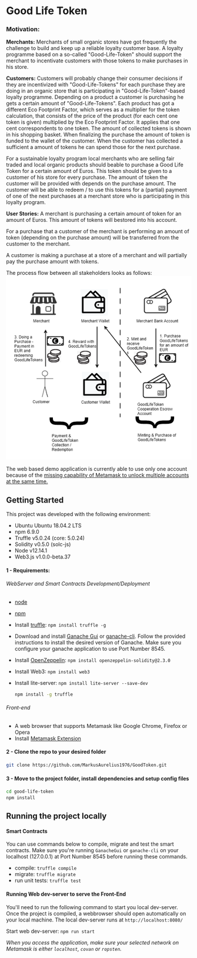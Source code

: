 # Good Life Token

### Motivation:

**Merchants:**
Merchants of small organic stores have got frequently the challenge to build and keep up a reliable loyalty customer base. A loyalty programme based on a so-called "Good-Life-Token" should support the merchant to incentivate customers with those tokens to make purchases in his store. 

**Customers:**
Customers will probably change their consumer decisions if they are incentivized with "Good-Life-Tokens" for each purchase they are doing in an organic store that is participating in "Good-Life-Token"-based loyalty programme. Depending on a product a customer is purchasing he gets a certain amount of "Good-Life-Tokens". Each product has got a different Eco Footprint Factor, which serves as a multiplier for the token calculation, that consists of the price of the product (for each cent one token is given) multiplied by the Eco Footprint Factor. It applies that one cent correspondents to one token. The amount of collected tokens is shown in his shopping basket. When finalizing the purchase the amount of token is funded to the wallet of the customer.
When the customer has collected a sufficient a amount of tokens he can spend those for the next purchase. 

For a sustainable loyalty program local merchants who are selling fair traded and local organic products should beable to purchase a Good Life Token for a certain amount of Euros. This token should be given to a customer of his store for every purchase. The amount of token the customer will be provided with depends on the purchase amount. The customer will be able to redeem / to use this tokens for a (partial) payment of one of the next purchases at a merchant store who is participating in this loyalty program.  

**User Stories:**
A merchant is purchasing a certain amount of token for an amount of Euros. This amount of tokens will bestored into his account.

For a purchase that a customer of the merchant is performing an amount of token (depending on the purchase amount) will be transferred from the customer to the merchant.

A customer is making a purchase at a store of a merchant and will partially pay the purchase amount with tokens.

The process flow between all stakeholders looks as follows:
![Alt text](/src/images/GoodLifeToken_Flow_Chart.png?raw=true "Process Flow Chart")

The web based demo application is currently able to use only one account because of the [missing capability of Metamask to unlock multiple accounts at the same time.](https://medium.com/metamask/metamask-permissions-system-delay-retrospective-9c49d01039d6)

## Getting Started

This project was developed with the following environment:

- Ubuntu Ubuntu 18.04.2 LTS
- npm 6.9.0
- Truffle v5.0.24 (core: 5.0.24)
- Solidity v0.5.0 (solc-js)
- Node v12.14.1
- Web3.js v1.0.0-beta.37


#### 1 - Requirements:

###### WebServer and Smart Contracts Development/Deployment

- [node](https://nodejs.org)
- [npm](https://www.npmjs.com/)
- Install [truffle](https://www.trufflesuite.com/truffle): `npm install truffle -g`
- Download and install [Ganache Gui](https://www.trufflesuite.com/ganache) or [ganache-cli](https://www.npmjs.com/package/ganache-cli). Follow the provided instructions to install the desired version of Ganache. Make sure you configure your ganache application to use Port Number 8545.
- Install [OpenZeppelin](https://openzeppelin.com/contracts/): `npm install openzeppelin-solidity@2.3.0`
- Install Web3:  `npm install web3`
- Install lite-server: `npm install lite-server --save-dev`


  ```.sh
  npm install -g truffle
  ```

###### Front-end

- A web browser that supports Metamask like Google Chrome, Firefox or Opera
- Install [Metamask Extension](https://metamask.io/)

#### 2 - Clone the repo to your desired folder

```.sh
git clone https://github.com/MarkusAurelius1976/GoodToken.git 
```

#### 3 - Move to the project folder, install dependencies and setup config files

```.sh
cd good-life-token 
npm install
```

## Running the project locally

#### Smart Contracts

You can use commands below to compile, migrate and test the smart contracts. Make sure you're running `GanacheGui` or `ganache-cli` on your localhost (127.0.0.1) at Port Number 8545 before running these commands.

- compile: `truffle compile`
- migrate: `truffle migrate`
- run unit tests: `truffle test`

#### Running Web dev-server to serve the Front-End

You'll need to run the following command to start you local dev-server. Once the project is compiled, a webbrowser should open automatically on your local machine. The local dev-server runs at `http://localhost:8080/`

Start web dev-server: `npm run start`

*When you access the application, make sure your selected network on Metamask is either `localhost`, `covan` or `ropsten`.*


